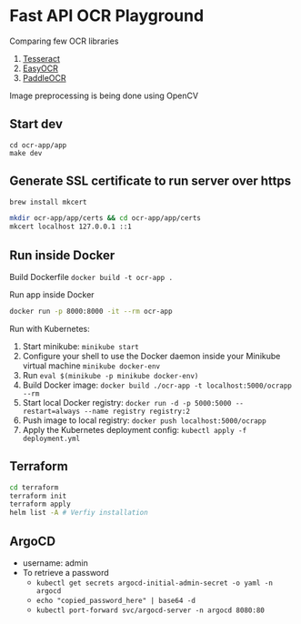 # Fast API OCR Playground

Comparing few OCR libraries

1. [Tesseract](https://github.com/sirfz/tesserocr)
2. [EasyOCR](https://github.com/JaidedAI/EasyOCR)
3. [PaddleOCR](https://github.com/PaddlePaddle/PaddleOCR)

Image preprocessing is being done using OpenCV

## Start dev

```shell
cd ocr-app/app
make dev
```

## Generate SSL certificate to run server over https

```bash
brew install mkcert

mkdir ocr-app/app/certs && cd ocr-app/app/certs
mkcert localhost 127.0.0.1 ::1
```

## Run inside Docker

Build Dockerfile `docker build -t ocr-app .`

Run app inside Docker

```bash
docker run -p 8000:8000 -it --rm ocr-app
```

Run with Kubernetes:

1. Start minikube: `minikube start`
2. Configure your shell to use the Docker daemon inside your Minikube virtual machine `minikube docker-env`
3. Run `eval $(minikube -p minikube docker-env)`
4. Build Docker image: `docker build ./ocr-app -t localhost:5000/ocrapp --rm`
5. Start local Docker registry: `docker run -d -p 5000:5000 --restart=always --name registry registry:2`
6. Push image to local registry: `docker push localhost:5000/ocrapp`
7. Apply the Kubernetes deployment config: `kubectl apply -f deployment.yml`

## Terraform

```bash
cd terraform
terraform init
terraform apply
helm list -A # Verfiy installation
```

## ArgoCD

- username: admin
- To retrieve a password
  - `kubectl get secrets argocd-initial-admin-secret -o yaml -n argocd`
  - `echo "copied_password_here" | base64 -d`
  - `kubectl port-forward svc/argocd-server -n argocd 8080:80`
